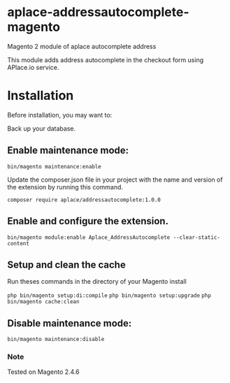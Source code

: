 # aplace-addressautocomplete-magento
Magento 2 module of aplace autocomplete address

This module adds address autocomplete in the checkout form using APlace.io service.

# Installation
Before installation, you may want to:

Back up your database.

## Enable maintenance mode:

`bin/magento maintenance:enable`

Update the composer.json file in your project with the name and version of the extension by running this command.

`composer require aplace/addressautocomplete:1.0.0`

## Enable and configure the extension.

`bin/magento module:enable Aplace_AddressAutocomplete --clear-static-content`

## Setup and clean the cache

Run theses commands in the directory of your Magento install

`php bin/magento setup:di:compile`
`php bin/magento setup:upgrade`
`php bin/magento cache:clean`

## Disable maintenance mode:

`bin/magento maintenance:disable`

### Note

Tested on Magento 2.4.6